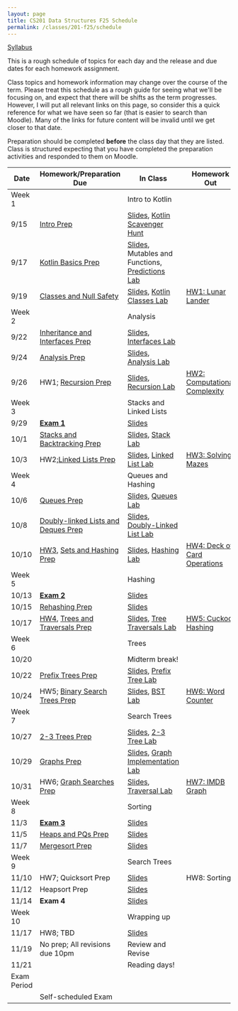 ```yaml
---
layout: page
title: CS201 Data Structures F25 Schedule
permalink: /classes/201-f25/schedule
---
```


[Syllabus](syllabus)

This is a rough schedule of topics for each day and the release and due dates for each homework assignment.

Class topics and homework information may change over the course of the term. Please treat this schedule as a rough guide for seeing what we'll be focusing on, and expect that there will be shifts as the term progresses. However, I will put all relevant links on this page, so consider this a quick reference for what we have seen so far (that is easier to search than Moodle). Many of the links for future content will be invalid until we get closer to that date.

Preparation should be completed **before** the class day that they are listed. Class is structured expecting that you have completed the preparation activities and responded to them on Moodle.

| Date	| Homework/Preparation Due	| In Class |	Homework Out |
| ------- | --------------- | ------------- | -------------- |
| Week 1 | | Intro to Kotlin | |
| 9/15| [Intro Prep](intro-prep) | [Slides](https://docs.google.com/presentation/d/1klzu1ol4JahGk7Q0FUOgYIzOKGxG5Cnz6QX-YA4iWVk/edit?usp=sharing), [Kotlin Scavenger Hunt](kotlin-lab)| |
| 9/17 | [Kotlin Basics Prep](kotlin-basics-prep) | [Slides](https://docs.google.com/presentation/d/1w0WABIXjEGIQW2Fi9ZDA9QEd7byLyM5xP31b4dx3_2Q/edit?usp=sharing), Mutables and Functions, [Predictions Lab](kotlin-predictions-lab) |	 |
| 9/19 | [Classes and Null Safety](classes-null-prep)	|  [Slides](https://docs.google.com/presentation/d/1oFN5NhPoZyosQQpKv3ogctizuCVHrisLCgziTBMk_rA/edit?usp=sharing), [Kotlin Classes Lab](kotlin-classes-lab) |	[HW1: Lunar Lander](hw1) |
| Week 2 | | Analysis| |
| 9/22 | [Inheritance and Interfaces Prep](inheritance-prep)|	  [Slides](https://docs.google.com/presentation/d/1d3LkJb9Khse6BUbvCUElnBSIHuTf3lwSVJXGRtKXqpc/edit?usp=sharing), [Interfaces Lab](interfaces-lab) | |
| 9/24 |  [Analysis Prep](analysis-prep)  |	[Slides](https://docs.google.com/presentation/d/1QMRA-Tj_9wEPwZIfpz2WMtAPSLEPcH9A02AmrfY8qqM/edit?usp=sharing), [Analysis Lab](analysis-lab) 	| |
| 9/26 | HW1; [Recursion Prep](recursion-prep) | [Slides](https://docs.google.com/presentation/d/1RdmYQTmhizfCzPg09bRRktajzZjzaJNiAhMHS_LVYSM/edit?usp=sharing), [Recursion Lab](recursion-lab)	| [HW2: Computational Complexity](hw2)|
| Week 3 | | Stacks and Linked Lists | |
| 9/29 |   [**Exam 1** ](exam1)  | [Slides](https://docs.google.com/presentation/d/10CBVR7qIstOsnIqNEZWEoQF2E9han7WM3x80eLNlwIw/edit?usp=sharing)  |  |
| 10/1 | [Stacks and Backtracking Prep](stacks-prep)   |		[Slides](https://docs.google.com/presentation/d/1I31LfgIM_jK6HEDwdHmWnad6-AReWlN1UeQiy-m_Trg/edit?usp=sharing), [Stack Lab](stack-lab)	|  |
| 10/3 | HW2;[Linked Lists Prep](linkedlist-prep) |	[Slides](https://docs.google.com/presentation/d/1QjEB9xFuxo0s5Xp4168M0TLsOapTsZnAh5AB__YIwuk/edit?usp=sharing), [Linked List Lab](linked-list-lab)	| [HW3: Solving Mazes](hw3)|
| Week 4 | | Queues and Hashing| |
| 10/6 |[Queues Prep](queues-prep) | [Slides](https://docs.google.com/presentation/d/1rsxspbKQMM1hSKdy6xpn9G6HLKXt5lq34YfsUZKQrI8/edit?usp=sharing), [Queues Lab](queues-lab) |  |
| 10/8 |  [Doubly-linked Lists and Deques Prep](doubles-prep) |	[Slides](https://docs.google.com/presentation/d/1h75qmod5cnWMTqV_GEwnRvO-xqNrB_7LGte3vWViL1g/edit?usp=sharing), [Doubly-Linked List Lab](doubly-ll-lab)	| |
| 10/10 |[HW3](hw3), [Sets and Hashing Prep](hashing-prep) |[Slides](https://docs.google.com/presentation/d/1UnCJDTS504B10p1UqVaBW5Ar38vaYADNAL7MQEGtW4c/edit?usp=sharing), [Hashing Lab](hashing-lab) | [HW4: Deck of Card Operations](hw4)|
| Week 5 |  | Hashing | |
| 10/13 |	  [**Exam 2**](exam2)	| [Slides](https://docs.google.com/presentation/d/1d30bLeaMGRGd9-LB8eXSSuSyz9CgjyoRLrb36tIZtiA/edit?usp=sharing)	|  |
| 10/15 |   [Rehashing Prep](rehashing-prep) |	[Slides](https://docs.google.com/presentation/d/1XSUXXsLnTxprRvdTWEQm6uMrnp4fRRXuiXyIXr3NCHM/edit?usp=sharing)	|   |
| 10/17	| [HW4](hw4), [Trees and Traversals Prep](tree-prep)  |	[Slides](https://docs.google.com/presentation/d/1bG7R0hYZa5ShLGLoMNIqRWsz2o8PVn00wVdoE5A9Ghc/edit?usp=sharing), [Tree Traversals Lab](tree-traversal-lab)	| [HW5: Cuckoo Hashing](hw5)|
| Week 6 | | Trees| |
| 10/20 |  | Midterm break! | |
| 10/22 |  [Prefix Trees Prep](prefix-tree-prep)   |[Slides](https://docs.google.com/presentation/d/1r-txW415QPLJYVXic0N4hUZHcrGIrRamCkBJCci_RlM/edit?usp=sharing), [Prefix Tree Lab](prefix-trees-lab)	|  |
| 10/24 | HW5; [Binary Search Trees Prep](bst-prep)  |	[Slides](https://docs.google.com/presentation/d/1jo3LMpvKj3i-9O9Pk9fm3IWMpbV1eQMUCze7iiB5Ybo/edit?usp=sharing), [BST Lab](bst-lab) |  [HW6: Word Counter](hw6)|
| Week 7 | | Search Trees | |
| 10/27 | [2-3 Trees Prep](2-3-prep)  | [Slides](https://docs.google.com/presentation/d/1pOy4NDy7tuVaAmoC8JbEagHPqBKtnw1QTtDU4SUlAsw/edit?usp=sharing), [2-3 Tree Lab](two-three-tree-lab) | |
| 10/29 |	[Graphs Prep](graphs-prep)  | [Slides](https://docs.google.com/presentation/d/1bBkIjOI2dnM2ntpDy7V58ZaNfGQJRh3UMMYYkwETvYk/edit?usp=sharing), [Graph Implementation Lab](graph-imp-lab)|   |
| 10/31 | HW6; [Graph Searches Prep](bfs-dfs-prep) |	[Slides](https://docs.google.com/presentation/d/1ikoMsElcCwOIR2wLFaolbvbW7P1XzNxQ-UvAVDi9Heg/edit?usp=sharing), [Traversal Lab](traversal-lab)		| [HW7: IMDB Graph](hw7)|
| Week 8 | | Sorting | |
| 11/3 | [**Exam 3**](exam3)    | [Slides](https://docs.google.com/presentation/d/1w_XmLNffz3L6mtheTP0VOdlV-vJXctUyq4O7EGyceOw/edit?usp=sharing)	 |   |	
| 11/5 |   [Heaps and PQs Prep](heaps-prep) 	| [Slides]() | 	  |
| 11/7 |  [Mergesort Prep](mergesort-prep)  | [Slides]()	|  |	
| Week 9 | | Search Trees | |
| 11/10 | HW7; Quicksort Prep  | [Slides]() | HW8: Sorting  |
| 11/12 |  Heapsort Prep  | [Slides]() 	 | 	 |
| 11/14	| **Exam 4** | [Slides]()  |  |
| Week 10 | | Wrapping up | |
| 11/17 | HW8; TBD | [Slides]() | |
| 11/19 | No prep; All revisions due 10pm | Review and Revise | |
| 11/21 |  | Reading days!| |
| Exam Period | | | |
| | Self-scheduled Exam  |  | |